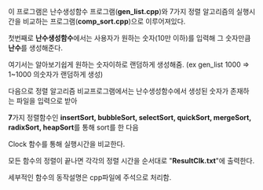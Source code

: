 이 프로그램은 난수생성함수 프로그램(**gen_list.cpp**)와 7가지 정렬 알고리즘의 실행시간을 비교하는 프로그램(**comp_sort.cpp**)으로 이루어져있다.

첫번째로 **난수생성함수**에서는 사용자가 원하는 숫자(10만 이하)를 입력해 그 숫자만큼 **난수**를 생성해준다.

여기서는 알아보기쉽게 원하는 숫자이하로 랜덤하게 생성해줌. (ex gen_list 1000 => 1~1000 의숫자가 랜덤하게 생성) 

다음으로 정렬 알고리즘 비교프로그램에서는 난수생성함수에서 생성된 숫자가 존재하는 파일을 입력으로 받아 

**7**가지 정렬함수인 **insertSort, bubbleSort, selectSort, quickSort, mergeSort, radixSort, heapSort**를 통해 sort를 한 다음

Clock 함수를 통해 실행시간을 비교한다. 

모든 함수의 정렬이 끝나면 각각의 정렬 시간을 순서대로 "**ResultClk.txt**"에 출력한다.

세부적인 함수의 동작설명은 cpp파일에 주석으로 처리함.
